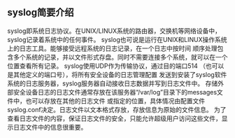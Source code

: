 ## syslog简要介绍
syslog即系统日志协议。在UNIX/LINUX系统的路由器，交换机等网络设备中，syslog记录着系统中的任何事件。
syslog也可说是运行在UNIX和LINUX操作系统上的日志工具。能够接受远程系统的日志记录，在一个日志中按时间
顺序处理包含多个系统的记录，并以文件形式存盘。同时不需要连接多个系统，就可以在一个位置查看所有记录。
syslog使用UDP作为传输协议，通过目的端口514 （也可以是其他定义的端口号），将所有安全设备的日志管理配置
发送到安装了syslog软件系统的日志服务器，syslog服务器自动接收日志数据并写到日志文件中。
存储外部安全设备日志的日志文件通常存放在该服务器“/var/log”目录下的messages文件中，也可以存放在其他的日志文件
或指定的位置，具体情况由配置文件syslog.conf决定。日志文件以文本格式存放，存放信息为原始的文件信息。
为了查看日志文件的内容，保证日志文件的安全，只能允许超级用户访问这些文件，显示日志文件中的信息很重要。


